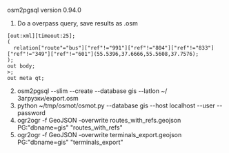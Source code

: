 osm2pgsql version 0.94.0

1. Do a overpass query, save results as .osm

```
[out:xml][timeout:25];
(
  relation["route"="bus"]["ref"!="991"]["ref"!="804"]["ref"!="833"]["ref"!="349"]["ref"!="601"](55.5396,37.6666,55.5608,37.7576);
);
out body;
>;
out meta qt;
```
2. osm2pgsql --slim --create --database gis --latlon ~/Загрузки/export.osm
3. python ~/tmp/osmot/osmot.py --database gis --host localhost --user   --password 
4. ogr2ogr -f GeoJSON -overwrite  routes_with_refs.geojson  PG:"dbname=gis" "routes_with_refs"
5. ogr2ogr -f GeoJSON -overwrite  terminals_export.geojson  PG:"dbname=gis" "terminals_export"




